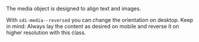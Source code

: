 The media object is designed to align text and images.

With `sdi-media--reversed` you can change the orientation on desktop.
Keep in mind: Always lay the content as desired on mobile and reverse it on higher resolution with this class.
